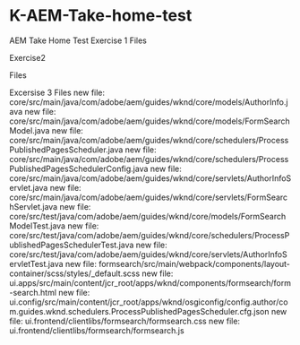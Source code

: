 # K-AEM-Take-home-test
AEM Take Home Test
Exercise 1
Files

Exercise2 

Files

Excersise 3
Files
new file:   core/src/main/java/com/adobe/aem/guides/wknd/core/models/AuthorInfo.java
	new file:   core/src/main/java/com/adobe/aem/guides/wknd/core/models/FormSearchModel.java
	new file:   core/src/main/java/com/adobe/aem/guides/wknd/core/schedulers/ProcessPublishedPagesScheduler.java
	new file:   core/src/main/java/com/adobe/aem/guides/wknd/core/schedulers/ProcessPublishedPagesSchedulerConfig.java
	new file:   core/src/main/java/com/adobe/aem/guides/wknd/core/servlets/AuthorInfoServlet.java
	new file:   core/src/main/java/com/adobe/aem/guides/wknd/core/servlets/FormSearchServlet.java
	new file:   core/src/test/java/com/adobe/aem/guides/wknd/core/models/FormSearchModelTest.java
	new file:   core/src/test/java/com/adobe/aem/guides/wknd/core/schedulers/ProcessPublishedPagesSchedulerTest.java
	new file:   core/src/test/java/com/adobe/aem/guides/wknd/core/servlets/AuthorInfoServletTest.java
	new file:   formsearch/src/main/webpack/components/layout-container/scss/styles/_default.scss
	new file:   ui.apps/src/main/content/jcr_root/apps/wknd/components/formsearch/form-search.html
	new file:   ui.config/src/main/content/jcr_root/apps/wknd/osgiconfig/config.author/com.guides.wknd.schedulers.ProcessPublishedPagesScheduler.cfg.json
	new file:   ui.frontend/clientlibs/formsearch/formsearch.css
	new file:   ui.frontend/clientlibs/formsearch/formsearch.js
